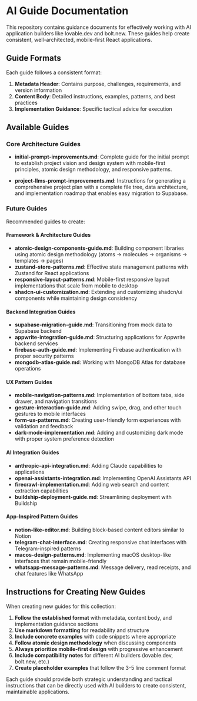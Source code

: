 # AI Guide Documentation

This repository contains guidance documents for effectively working with AI application builders like lovable.dev and bolt.new. These guides help create consistent, well-architected, mobile-first React applications.

## Guide Formats

Each guide follows a consistent format:

1. **Metadata Header**: Contains purpose, challenges, requirements, and version information
2. **Content Body**: Detailed instructions, examples, patterns, and best practices
3. **Implementation Guidance**: Specific tactical advice for execution

## Available Guides

### Core Architecture Guides

- **initial-prompt-improvements.md**: Complete guide for the initial prompt to establish project vision and design system with mobile-first principles, atomic design methodology, and responsive patterns.

- **project-llms-prompt-improvements.md**: Instructions for generating a comprehensive project plan with a complete file tree, data architecture, and implementation roadmap that enables easy migration to Supabase.

### Future Guides

Recommended guides to create:

#### Framework & Architecture Guides
- **atomic-design-components-guide.md**: Building component libraries using atomic design methodology (atoms → molecules → organisms → templates → pages)
- **zustand-store-patterns.md**: Effective state management patterns with Zustand for React applications
- **responsive-layout-patterns.md**: Mobile-first responsive layout implementations that scale from mobile to desktop
- **shadcn-ui-customization.md**: Extending and customizing shadcn/ui components while maintaining design consistency

#### Backend Integration Guides
- **supabase-migration-guide.md**: Transitioning from mock data to Supabase backend
- **appwrite-integration-guide.md**: Structuring applications for Appwrite backend services
- **firebase-auth-guide.md**: Implementing Firebase authentication with proper security patterns
- **mongodb-atlas-guide.md**: Working with MongoDB Atlas for database operations

#### UX Pattern Guides
- **mobile-navigation-patterns.md**: Implementation of bottom tabs, side drawer, and navigation transitions
- **gesture-interaction-guide.md**: Adding swipe, drag, and other touch gestures to mobile interfaces
- **form-ux-patterns.md**: Creating user-friendly form experiences with validation and feedback
- **dark-mode-implementation.md**: Adding and customizing dark mode with proper system preference detection

#### AI Integration Guides
- **anthropic-api-integration.md**: Adding Claude capabilities to applications
- **openai-assistants-integration.md**: Implementing OpenAI Assistants API
- **firecrawl-implementation.md**: Adding web search and content extraction capabilities
- **buildship-deployment-guide.md**: Streamlining deployment with Buildship

#### App-Inspired Pattern Guides
- **notion-like-editor.md**: Building block-based content editors similar to Notion
- **telegram-chat-interface.md**: Creating responsive chat interfaces with Telegram-inspired patterns
- **macos-design-patterns.md**: Implementing macOS desktop-like interfaces that remain mobile-friendly
- **whatsapp-message-patterns.md**: Message delivery, read receipts, and chat features like WhatsApp

## Instructions for Creating New Guides

When creating new guides for this collection:

1. **Follow the established format** with metadata, content body, and implementation guidance sections
2. **Use markdown formatting** for readability and structure
3. **Include concrete examples** with code snippets where appropriate
4. **Follow atomic design methodology** when discussing components
5. **Always prioritize mobile-first design** with progressive enhancement
6. **Include compatibility notes** for different AI builders (lovable.dev, bolt.new, etc.)
7. **Create placeholder examples** that follow the 3-5 line comment format

Each guide should provide both strategic understanding and tactical instructions that can be directly used with AI builders to create consistent, maintainable applications.
